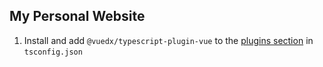 ## My Personal Website
1. Install and add `@vuedx/typescript-plugin-vue` to the [plugins section](https://www.typescriptlang.org/tsconfig#plugins) in `tsconfig.json`